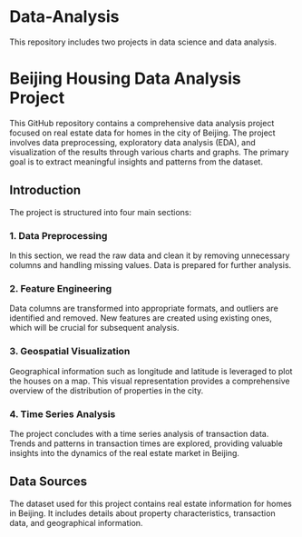 # Data-Analysis
This repository includes two projects in data science and data analysis.

# Beijing Housing Data Analysis Project

This GitHub repository contains a comprehensive data analysis project focused on real estate data for homes in the city of Beijing. The project involves data preprocessing, exploratory data analysis (EDA), and visualization of the results through various charts and graphs. The primary goal is to extract meaningful insights and patterns from the dataset.

## Introduction<a name="introduction"></a>

The project is structured into four main sections:

### 1. Data Preprocessing

In this section, we read the raw data and clean it by removing unnecessary columns and handling missing values. Data is prepared for further analysis.

### 2. Feature Engineering

Data columns are transformed into appropriate formats, and outliers are identified and removed. New features are created using existing ones, which will be crucial for subsequent analysis.

### 3. Geospatial Visualization

Geographical information such as longitude and latitude is leveraged to plot the houses on a map. This visual representation provides a comprehensive overview of the distribution of properties in the city.

### 4. Time Series Analysis

The project concludes with a time series analysis of transaction data. Trends and patterns in transaction times are explored, providing valuable insights into the dynamics of the real estate market in Beijing.

## Data Sources

The dataset used for this project contains real estate information for homes in Beijing. It includes details about property characteristics, transaction data, and geographical information.
